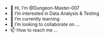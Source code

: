 - 👋 Hi, I’m @Dungeon-Master-007
- 👀 I’m interested in Data Analysis & Testing
- 🌱 I’m currently learning 
- 💞️ I’m looking to collaborate on ...
- 📫 How to reach me ...

<!---
Dungeon-Master-007/Dungeon-Master-007 is a ✨ special ✨ repository because its `README.md` (this file) appears on your GitHub profile.
You can click the Preview link to take a look at your changes.
--->
